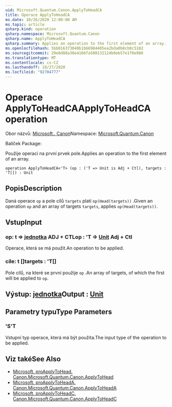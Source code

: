 ```yaml
---
uid: Microsoft.Quantum.Canon.ApplyToHeadCA
title: Operace ApplyToHeadCA
ms.date: 10/26/2020 12:00:00 AM
ms.topic: article
qsharp.kind: operation
qsharp.namespace: Microsoft.Quantum.Canon
qsharp.name: ApplyToHeadCA
qsharp.summary: Applies an operation to the first element of an array.
ms.openlocfilehash: 5bb016373040b1b66984405ea2bda0b8cb0c5102
ms.sourcegitcommit: 29e0d88a30e4166fa580132124b0eb57e1f0e986
ms.translationtype: MT
ms.contentlocale: cs-CZ
ms.lasthandoff: 10/27/2020
ms.locfileid: "92704777"
---
```

# <a name="applytoheadca-operation"></a><span data-ttu-id="6e3aa-102">Operace ApplyToHeadCA</span><span class="sxs-lookup"><span data-stu-id="6e3aa-102">ApplyToHeadCA operation</span></span>

<span data-ttu-id="6e3aa-103">Obor názvů: [Microsoft.. Canon](xref:Microsoft.Quantum.Canon)</span><span class="sxs-lookup"><span data-stu-id="6e3aa-103">Namespace: [Microsoft.Quantum.Canon](xref:Microsoft.Quantum.Canon)</span></span>

<span data-ttu-id="6e3aa-104">Balíček [](https://nuget.org/packages/)</span><span class="sxs-lookup"><span data-stu-id="6e3aa-104">Package: [](https://nuget.org/packages/)</span></span>


<span data-ttu-id="6e3aa-105">Použije operaci na první prvek pole.</span><span class="sxs-lookup"><span data-stu-id="6e3aa-105">Applies an operation to the first element of an array.</span></span>

```qsharp
operation ApplyToHeadCA<'T> (op : ('T => Unit is Adj + Ctl), targets : 'T[]) : Unit
```


## <a name="description"></a><span data-ttu-id="6e3aa-106">Popis</span><span class="sxs-lookup"><span data-stu-id="6e3aa-106">Description</span></span>

<span data-ttu-id="6e3aa-107">Daná operace `op` a pole cílů `targets` platí `op(Head(targets))` .</span><span class="sxs-lookup"><span data-stu-id="6e3aa-107">Given an operation `op` and an array of targets `targets`, applies `op(Head(targets))`.</span></span>

## <a name="input"></a><span data-ttu-id="6e3aa-108">Vstup</span><span class="sxs-lookup"><span data-stu-id="6e3aa-108">Input</span></span>

### <a name="op--t--unit-adj--ctl"></a><span data-ttu-id="6e3aa-109">op: t => [jednotka](xref:microsoft.quantum.lang-ref.unit) ADJ + CTL</span><span class="sxs-lookup"><span data-stu-id="6e3aa-109">op : 'T => [Unit](xref:microsoft.quantum.lang-ref.unit) Adj + Ctl</span></span>

<span data-ttu-id="6e3aa-110">Operace, která se má použít.</span><span class="sxs-lookup"><span data-stu-id="6e3aa-110">An operation to be applied.</span></span>


### <a name="targets--t"></a><span data-ttu-id="6e3aa-111">cíle: t []</span><span class="sxs-lookup"><span data-stu-id="6e3aa-111">targets : 'T[]</span></span>

<span data-ttu-id="6e3aa-112">Pole cílů, na které se první použije `op` .</span><span class="sxs-lookup"><span data-stu-id="6e3aa-112">An array of targets, of which the first will be applied to `op`.</span></span>



## <a name="output--unit"></a><span data-ttu-id="6e3aa-113">Výstup: [jednotka](xref:microsoft.quantum.lang-ref.unit)</span><span class="sxs-lookup"><span data-stu-id="6e3aa-113">Output : [Unit](xref:microsoft.quantum.lang-ref.unit)</span></span>



## <a name="type-parameters"></a><span data-ttu-id="6e3aa-114">Parametry typu</span><span class="sxs-lookup"><span data-stu-id="6e3aa-114">Type Parameters</span></span>

### <a name="t"></a><span data-ttu-id="6e3aa-115">'S</span><span class="sxs-lookup"><span data-stu-id="6e3aa-115">'T</span></span>

<span data-ttu-id="6e3aa-116">Vstupní typ operace, která má být použita.</span><span class="sxs-lookup"><span data-stu-id="6e3aa-116">The input type of the operation to be applied.</span></span>

## <a name="see-also"></a><span data-ttu-id="6e3aa-117">Viz také</span><span class="sxs-lookup"><span data-stu-id="6e3aa-117">See Also</span></span>

- [<span data-ttu-id="6e3aa-118">Microsoft. proApplyToHead. Canon.</span><span class="sxs-lookup"><span data-stu-id="6e3aa-118">Microsoft.Quantum.Canon.ApplyToHead</span></span>](xref:Microsoft.Quantum.Canon.ApplyToHead)
- [<span data-ttu-id="6e3aa-119">Microsoft. proApplyToHeadA. Canon.</span><span class="sxs-lookup"><span data-stu-id="6e3aa-119">Microsoft.Quantum.Canon.ApplyToHeadA</span></span>](xref:Microsoft.Quantum.Canon.ApplyToHeadA)
- [<span data-ttu-id="6e3aa-120">Microsoft. proApplyToHeadC. Canon.</span><span class="sxs-lookup"><span data-stu-id="6e3aa-120">Microsoft.Quantum.Canon.ApplyToHeadC</span></span>](xref:Microsoft.Quantum.Canon.ApplyToHeadC)